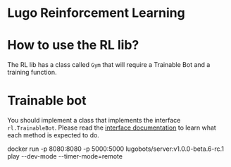 # Lugo Reinforcement Learning 

# How to use the RL lib?

The RL lib has a class called `Gym` that will require a Trainable Bot and a training function.

# Trainable bot

You should implement a class that implements the interface `rl.TrainableBot`.
Please read the [interface documentation](../../src/rl/interfaces.ts:35) to learn what each method is expected to do.

docker run -p 8080:8080 -p 5000:5000 lugobots/server:v1.0.0-beta.6-rc.1 play --dev-mode --timer-mode=remote